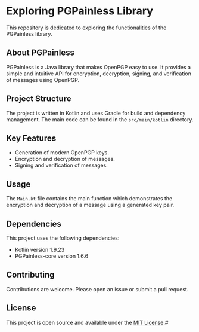 # Exploring PGPainless Library

This repository is dedicated to exploring the functionalities of the PGPainless library.

## About PGPainless

PGPainless is a Java library that makes OpenPGP easy to use. It provides a simple and intuitive API for encryption, decryption, signing, and verification of messages using OpenPGP.

## Project Structure

The project is written in Kotlin and uses Gradle for build and dependency management. The main code can be found in the `src/main/kotlin` directory.

## Key Features

- Generation of modern OpenPGP keys.
- Encryption and decryption of messages.
- Signing and verification of messages.

## Usage

The `Main.kt` file contains the main function which demonstrates the encryption and decryption of a message using a generated key pair.

## Dependencies

This project uses the following dependencies:

- Kotlin version 1.9.23
- PGPainless-core version 1.6.6

## Contributing

Contributions are welcome. Please open an issue or submit a pull request.

## License

This project is open source and available under the [MIT License](LICENSE).#

